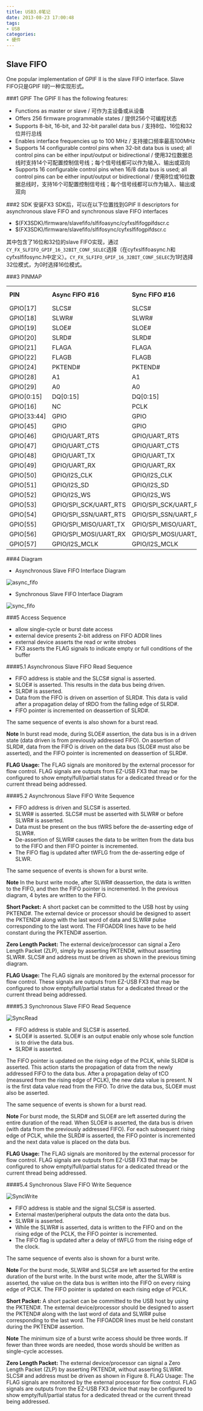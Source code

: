 ```yaml
---
title: USB3.0笔记
date: 2013-08-23 17:00:48
tags: 
- USB
categories: 
- 硬件
---
```


## Slave FIFO
One popular implementation of GPIF II is the slave FIFO interface. 
Slave FIFO只是GPIF II的一种实现形式。

###1 GPIF
The GPIF II has the following features:

* Functions as master or slave / 可作为主设备或从设备
* Offers 256 firmware programmable states / 提供256个可编程状态
* Supports 8-bit, 16-bit, and 32-bit parallel data bus  / 支持8位、16位和32位并行总线
* Enables interface frequencies up to 100 MHz / 支持接口频率最高100MHz
* Supports 14 configurable control pins when 32-bit data bus is used; all control pins can be either input/output or bidirectional / 使用32位数据总线时支持14个可配置控制信号线；每个信号线都可以作为输入、输出或双向
* Supports 16 configurable control pins when 16/8 data bus is used; all control pins can be either input/output or bidirectional / 使用8位或16位数据总线时，支持16个可配置控制信号线；每个信号线都可以作为输入、输出或双向

###2 SDK
安装FX3 SDK后，可以在以下位置找到GPIF II descriptors for asynchronous slave FIFO and synchronous slave FIFO interfaces

* $(FX3SDK)/firmware/slavefifo/slfifoasync/cyfxslfifogpifdscr.c
* $(FX3SDK)/firmware/slavefifo/slfifosync/cyfxslfifogpifdscr.c

其中包含了16位和32位的slave FIFO实现，通过``CY_FX_SLFIFO_GPIF_16_32BIT_CONF_SELEC``选择（在cyfxslfifoasync.h和cyfxslfifosync.h中定义）。``CY_FX_SLFIFO_GPIF_16_32BIT_CONF_SELEC``为1时选择32位模式，为0时选择16位模式。

###3 PINMAP
<table>
    <tr>
        <td><b>PIN</b></td>
        <td><b>Async FIFO #16</b></td>
        <td><b>Sync FIFO #16</b></td>
        <td><b>Async FIFO #32</b></td>
        <td><b>Sync FIFO #32</b></td>
    </tr>
    <tr>
        <td>GPIO[17]</td>
        <td>SLCS#</td>
        <td>SLCS#</td>
        <td>SLCS#</td>
        <td>SLCS#</td>
    </tr>
    <tr>
        <td>GPIO[18]</td>
        <td>SLWR#</td>
        <td>SLWR#</td>
        <td>SLWR#</td>
        <td>SLWR#</td>
    </tr>
    <tr>
        <td>GPIO[19]</td>
        <td>SLOE#</td>
        <td>SLOE#</td>
        <td>SLOE#</td>
        <td>SLOE#</td>
    </tr>
    <tr>
        <td>GPIO[20]</td>
        <td>SLRD#</td>
        <td>SLRD#</td>
        <td>SLRD#</td>
        <td>SLRD#</td>
    </tr>
    <tr>
        <td>GPIO[21]</td>
        <td>FLAGA</td>
        <td>FLAGA</td>
        <td>FLAGA</td>
        <td>FLAGA</td>
    </tr>
    <tr>
        <td>GPIO[22]</td>
        <td>FLAGB</td>
        <td>FLAGB</td>
        <td>FLAGB</td>
        <td>FLAGB</td>
    </tr>
    <tr>
        <td>GPIO[24]</td>
        <td>PKTEND#</td>
        <td>PKTEND#</td>
        <td>PKTEND#</td>
        <td>PKTEND#</td>
    </tr>
    <tr>
        <td>GPIO[28]</td>
        <td>A1</td>
        <td>A1</td>
        <td>A1</td>
        <td>A1</td>
    </tr>
    <tr>
        <td>GPIO[29]</td>
        <td>A0</td>
        <td>A0</td>
        <td>A0</td>
        <td>A0</td>
    </tr>
    <tr>
        <td>GPIO[0:15]</td>
        <td>DQ[0:15]</td>
        <td>DQ[0:15]</td>
        <td>DQ[0:15]</td>
        <td>DQ[0:15]</td>
    </tr>
    <tr>
        <td>GPIO[16]</td>
        <td>NC</td>
        <td>PCLK</td>
        <td>NC</td>
        <td>PCLK</td>
    </tr>
    <tr>
        <td>GPIO[33:44]</td>
        <td>GPIO</td>
        <td>GPIO</td>
        <td>DQ[16:27]</td>
        <td>DQ[16:27]</td>
    </tr>
    <tr>
        <td>GPIO[45]</td>
        <td>GPIO</td>
        <td>GPIO</td>
        <td>GPIO</td>
        <td>GPIO</td>
    </tr>
    <tr>
        <td>GPIO[46]</td>
        <td>GPIO/UART_RTS</td>
        <td>GPIO/UART_RTS</td>
        <td>DQ28</td>
        <td>DQ28</td>
    </tr>
    <tr>
        <td>GPIO[47]</td>
        <td>GPIO/UART_CTS</td>
        <td>GPIO/UART_CTS</td>
        <td>DQ29</td>
        <td>DQ29</td>
    </tr>
    <tr>
        <td>GPIO[48]</td>
        <td>GPIO/UART_TX</td>
        <td>GPIO/UART_TX</td>
        <td>DQ30</td>
        <td>DQ30</td>
    </tr>
    <tr>
        <td>GPIO[49]</td>
        <td>GPIO/UART_RX</td>
        <td>GPIO/UART_RX</td>
        <td>DQ31</td>
        <td>DQ31</td>
    </tr>
    <tr>
        <td>GPIO[50]</td>
        <td>GPIO/I2S_CLK</td>
        <td>GPIO/I2S_CLK</td>
        <td>GPIO/I2S_CLK</td>
        <td>GPIO/I2S_CLK</td>
    </tr>
    <tr>
        <td>GPIO[51]</td>
        <td>GPIO/I2S_SD</td>
        <td>GPIO/I2S_SD</td>
        <td>GPIO/I2S_SD</td>
        <td>GPIO/I2S_SD</td>
    </tr>
    <tr>
        <td>GPIO[52]</td>
        <td>GPIO/I2S_WS</td>
        <td>GPIO/I2S_WS</td>
        <td>GPIO/I2S_WS</td>
        <td>GPIO/I2S_WS</td>
    </tr>
    <tr>
        <td>GPIO[53]</td>
        <td>GPIO/SPI_SCK/UART_RTS</td>
        <td>GPIO/SPI_SCK/UART_RTS</td>
        <td>GPIO/UART_RTS</td>
        <td>GPIO/UART_RTS</td>
    </tr>
    <tr>
        <td>GPIO[54]</td>
        <td>GPIO/SPI_SSN/UART_RTS</td>
        <td>GPIO/SPI_SSN/UART_RTS</td>
        <td>GPIO/UART_RTS</td>
        <td>GPIO/UART_RTS</td>
    </tr>
    <tr>
        <td>GPIO[55]</td>
        <td>GPIO/SPI_MISO/UART_TX</td>
        <td>GPIO/SPI_MISO/UART_TX</td>
        <td>GPIO/UART_TX</td>
        <td>GPIO/UART_TX</td>
    </tr>
    <tr>
        <td>GPIO[56]</td>
        <td>GPIO/SPI_MOSI/UART_RX</td>
        <td>GPIO/SPI_MOSI/UART_RX</td>
        <td>GPIO/UART_RX</td>
        <td>GPIO/UART_RX</td>
    </tr>
    <tr>
        <td>GPIO[57]</td>
        <td>GPIO/I2S_MCLK</td>
        <td>GPIO/I2S_MCLK</td>
        <td>GPIO/I2S_MCLK</td>
        <td>GPIO/I2S_MCLK</td>
    </tr>
</table>

###4  Diagram
* Asynchronous Slave FIFO Interface Diagram

![async_fifo](/images/2013/Dec/async_fifo.png)

* Synchronous Slave FIFO Interface Diagram

![sync_fifo](/images/2013/Dec/sync_fifo-1.png)

###5 Access Sequence
* allow single-cycle or burst date access
* external device presents 2-bit address on FIFO ADDR lines
* external device asserts the read or write strobes
* FX3 asserts the FLAG signals to indicate empty or full conditions of the buffer

####5.1 Asynchronous Slave FIFO Read Sequence
* FIFO address is stable and the SLCS# signal is asserted.
* SLOE# is asserted. This results in the data bus being driven.
* SLRD# is asserted.
* Data from the FIFO is driven on assertion of SLRD#. This data is valid after a propagation delay of tRDO from the falling edge of SLRD#.
* FIFO pointer is incremented on deassertion of SLRD#.

The same sequence of events is also shown for a burst read.

**Note** In burst read mode, during SLOE# assertion, the data bus is in a driven state (data driven is from previously addressed FIFO). On assertion of SLRD#, data from the FIFO is driven on the data bus (SLOE# must also be asserted), and the FIFO pointer is incremented on deassertion of SLRD#.

**FLAG Usage:** The FLAG signals are monitored by the external processor for flow control. FLAG signals are outputs from EZ-USB FX3 that may be configured to show empty/full/partial status for a dedicated thread or for the current thread being addressed.

####5.2 Asynchronous Slave FIFO Write Sequence
* FIFO address is driven and SLCS# is asserted.
* SLWR# is asserted. SLCS# must be asserted with SLWR# or before SLWR# is asserted.
* Data must be present on the bus tWRS before the de-asserting edge of SLWR#.
* De-assertion of SLWR# causes the data to be written from the data bus to the FIFO and then FIFO pointer is incremented.
* The FIFO flag is updated after tWFLG from the de-asserting edge of SLWR.

The same sequence of events is shown for a burst write.

**Note** In the burst write mode, after SLWR# deassertion, the data is written to the FIFO, and then the FIFO pointer is incremented. In the previous diagram, 4 bytes are written to the FIFO.

**Short Packet:** A short packet can be committed to the USB host by using PKTEND#. The external device or processor should be designed to assert the PKTEND# along with the last word of data and SLWR# pulse corresponding to the last word. The FIFOADDR lines have to be held constant during the PKTEND# assertion.

**Zero Length Packet:** The external device/processor can signal a Zero Length Packet (ZLP), simply by asserting PKTEND#, without asserting SLWR#. SLCS# and address must be driven as shown in the previous timing diagram.

**FLAG Usage:** The FLAG signals are monitored by the external processor for flow control. These signals are outputs from EZ-USB FX3 that may be configured to show empty/full/partial status for a dedicated thread or the current thread being addressed.

####5.3 Synchronous Slave FIFO Read Sequence

![SyncRead](/images/2013/Dec/SyncRead-1.png)

* FIFO address is stable and SLCS# is asserted.
* SLOE# is asserted. SLOE# is an output enable only whose sole function is to drive the data bus.
* SLRD# is asserted.

The FIFO pointer is updated on the rising edge of the PCLK, while SLRD# is asserted. This action starts the propagation of data from the newly addressed FIFO to the data bus. After a propagation delay of tCO (measured from the rising edge of PCLK), the new data value is present. N is the first data value read from the FIFO. To drive the data bus, SLOE# must also be asserted.

The same sequence of events is shown for a burst read.

**Note** For burst mode, the SLRD# and SLOE# are left asserted during the entire duration of the read. When SLOE# is asserted, the data bus is driven (with data from the previously addressed FIFO). For each subsequent rising edge of PCLK, while the SLRD# is asserted, the FIFO pointer is incremented and the next data value is placed on the data bus.

**FLAG Usage:** The FLAG signals are monitored by the external processor for flow control. FLAG signals are outputs from EZ-USB FX3 that may be configured to show empty/full/partial status for a dedicated thread or the current thread being addressed.

####5.4 Synchronous Slave FIFO Write Sequence

![SyncWrite](/images/2013/Dec/SyncWrite-1.png)

* FIFO address is stable and the signal SLCS# is asserted.
* External master/peripheral outputs the data onto the data bus.
* SLWR# is asserted.
* While the SLWR# is asserted, data is written to the FIFO and on the rising edge of the PCLK, the FIFO pointer is incremented.
* The FIFO flag is updated after a delay of tWFLG from the rising edge of the clock.

The same sequence of events also is shown for a burst write.

**Note** For the burst mode, SLWR# and SLCS# are left asserted for the entire duration of the burst write. In the burst write mode, after the SLWR# is asserted, the value on the data bus is written into the FIFO on every rising edge of PCLK. The FIFO pointer is updated on each rising edge of PCLK.

**Short Packet:** A short packet can be committed to the USB host by using the PKTEND#. The external device/processor should be designed to assert the PKTEND# along with the last word of data and SLWR# pulse corresponding to the last word. The FIFOADDR lines must be held constant during the PKTEND# assertion.

**Note** The minimum size of a burst write access should be three words. If fewer than three words are needed, those words should be written as single-cycle accesses. 

**Zero Length Packet:** The external device/processor can signal a Zero Length Packet (ZLP) by asserting PKTEND#, without asserting SLWR#. SLCS# and address must be driven as shown in Figure 8. FLAG Usage: The FLAG signals are monitored by the external processor for flow control. FLAG signals are outputs from the EZ-USB FX3 device that may be configured to show empty/full/partial status for a dedicated thread or the current thread being addressed.
